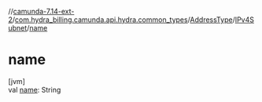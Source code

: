 //[camunda-7.14-ext-2](../../../../index.md)/[com.hydra_billing.camunda.api.hydra.common_types](../../index.md)/[AddressType](../index.md)/[IPv4Subnet](index.md)/[name](name.md)

# name

[jvm]\
val [name](name.md): String

